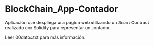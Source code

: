 # BlockChain_App-Contador
Aplicación que despliega una página web utilizando un Smart Contract realizado con Solidity para representar un contador.

Leer 00datos.txt para más información.
